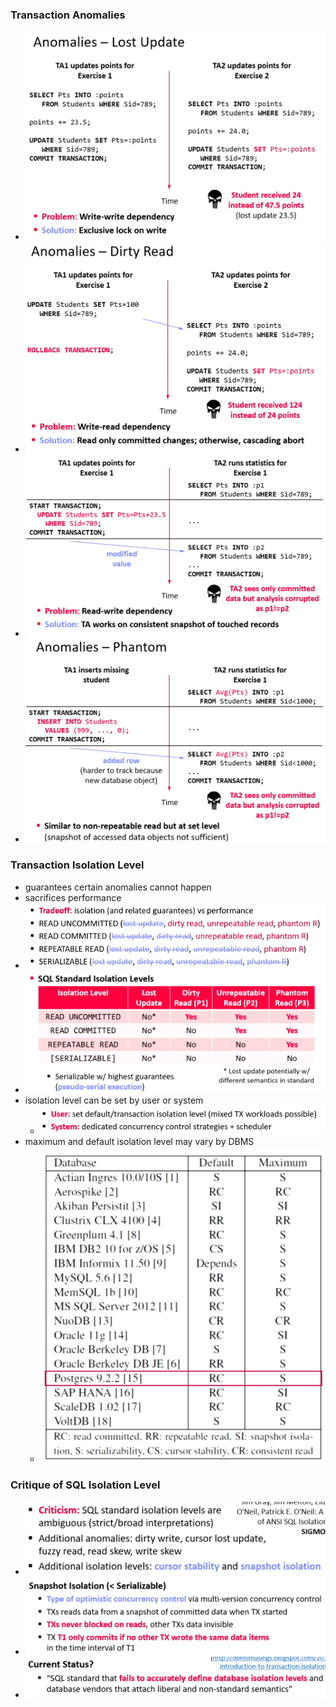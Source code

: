### Transaction Anomalies
+ ![](../../../../z_images/Pasted%20image%2020220519142025.png)
+ ![](../../../../z_images/Pasted%20image%2020220519142122.png)
+ ![](../../../../z_images/Pasted%20image%2020220519142248.png)
+ ![](../../../../z_images/Pasted%20image%2020220519142354.png)

### Transaction Isolation Level
+ guarantees certain anomalies cannot happen
+ sacrifices performance
+ ![](../../../../z_images/Pasted%20image%2020220427124439.png)
+ ![](../../../../z_images/Pasted%20image%2020220519142535.png)
+ isolation level can be set by user or system
	+ ![](../../../../z_images/Pasted%20image%2020220519142827.png)
+ maximum and default isolation level may vary by DBMS
	+ ![](../../../../z_images/Pasted%20image%2020220519143429.png)

### Critique of SQL Isolation Level
+ ![](../../../../z_images/Pasted%20image%2020220519143145.png)
+ ![](../../../../z_images/Pasted%20image%2020220519143215.png)
+ ![](../../../../z_images/Pasted%20image%2020220519143245.png)